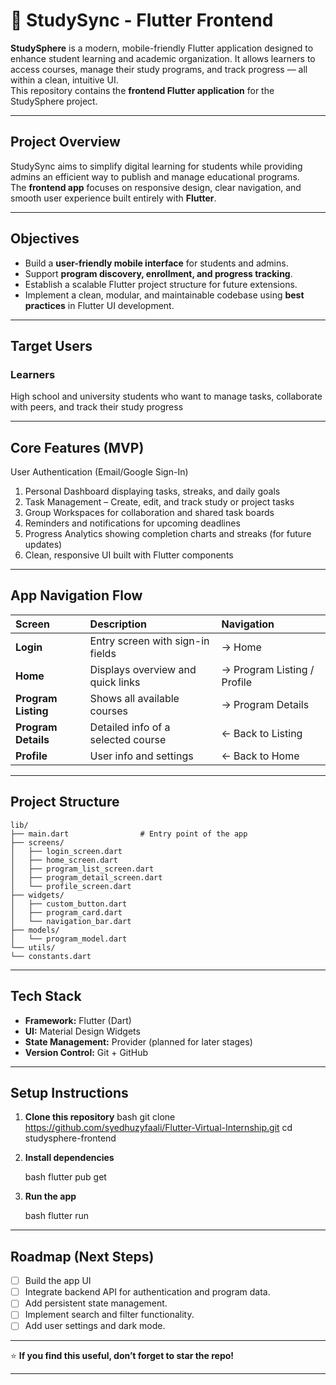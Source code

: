 # 📘 StudySync - Flutter Frontend

**StudySphere** is a modern, mobile-friendly Flutter application designed to enhance student learning and academic organization. It allows learners to access courses, manage their study programs, and track progress — all within a clean, intuitive UI.  
This repository contains the **frontend Flutter application** for the StudySphere project.

---

## Project Overview

StudySync aims to simplify digital learning for students while providing admins an efficient way to publish and manage educational programs.  
The **frontend app** focuses on responsive design, clear navigation, and smooth user experience built entirely with **Flutter**.

---

## Objectives

- Build a **user-friendly mobile interface** for students and admins.  
- Support **program discovery, enrollment, and progress tracking**.  
- Establish a scalable Flutter project structure for future extensions.  
- Implement a clean, modular, and maintainable codebase using **best practices** in Flutter UI development.

---

## Target Users

### Learners
High school and university students who want to manage tasks, collaborate with peers, and track their study progress

---

## Core Features (MVP)

User Authentication (Email/Google Sign-In)
1.  Personal Dashboard displaying tasks, streaks, and daily goals
2.  Task Management – Create, edit, and track study or project tasks
3.  Group Workspaces for collaboration and shared task boards
4.  Reminders and notifications for upcoming deadlines
5.  Progress Analytics showing completion charts and streaks (for future updates)
6.  Clean, responsive UI built with Flutter components


---

## App Navigation Flow

| Screen | Description | Navigation |
|:-------|:-------------|:------------|
| **Login** | Entry screen with sign-in fields | → Home |
| **Home** | Displays overview and quick links | → Program Listing / Profile |
| **Program Listing** | Shows all available courses | → Program Details |
| **Program Details** | Detailed info of a selected course | ← Back to Listing |
| **Profile** | User info and settings | ← Back to Home |

---

## Project Structure


```
lib/
├── main.dart                # Entry point of the app
├── screens/
│   ├── login_screen.dart
│   ├── home_screen.dart
│   ├── program_list_screen.dart
│   ├── program_detail_screen.dart
│   └── profile_screen.dart
├── widgets/
│   ├── custom_button.dart
│   ├── program_card.dart
│   └── navigation_bar.dart
├── models/
│   └── program_model.dart
└── utils/
└── constants.dart
```


---

## Tech Stack

- **Framework:** Flutter (Dart)
- **UI:** Material Design Widgets
- **State Management:** Provider (planned for later stages)
- **Version Control:** Git + GitHub

---

## Setup Instructions

1. **Clone this repository**
   bash
   git clone https://github.com/syedhuzyfaali/Flutter-Virtual-Internship.git
   cd studysphere-frontend


2. **Install dependencies**

   bash
   flutter pub get
   

3. **Run the app**

   bash
   flutter run
   

---




##  Roadmap (Next Steps)
* [ ] Build the app UI
* [ ] Integrate backend API for authentication and program data.
* [ ] Add persistent state management.
* [ ] Implement search and filter functionality.
* [ ] Add user settings and dark mode.

---


⭐ **If you find this useful, don’t forget to star the repo!**



---

